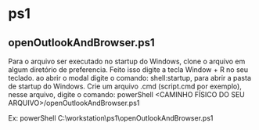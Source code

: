# ps1
## openOutlookAndBrowser.ps1
Para o arquivo ser executado no startup do Windows, clone o arquivo em algum diretório de preferencia.
Feito isso digite a tecla Window + R no seu teclado.
ao abrir o modal digite o comando: shell:startup, para abrir a pasta de startup do Windows.
Crie um arquivo .cmd (script.cmd por exemplo), nesse arquivo, digite o comando: powerShell <CAMINHO FÍSICO DO SEU ARQUIVO>/openOutlookAndBrowser.ps1

Ex:
powerShell C:\workstation\ps1\openOutlookAndBrowser.ps1

